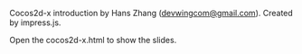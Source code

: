 Cocos2d-x introduction by Hans Zhang (devwingcom@gmail.com).
Created by impress.js.

Open the cocos2d-x.html to show the slides.
